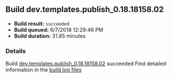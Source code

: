 ## Build dev.templates.publish_0.18.18158.02
- **Build result:** `succeeded`
- **Build queued:** 6/7/2018 12:29:46 PM
- **Build duration:** 31.85 minutes
### Details
Build [dev.templates.publish_0.18.18158.02](https://winappstudio.visualstudio.com/web/build.aspx?pcguid=a4ef43be-68ce-4195-a619-079b4d9834c2&builduri=vstfs%3a%2f%2f%2fBuild%2fBuild%2f25828) succeeded
Find detailed information in the [build log files](https://uwpctdiags.blob.core.windows.net/buildlogs/dev.templates.publish_0.18.18158.02_logs.zip)
